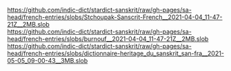 https://github.com/indic-dict/stardict-sanskrit/raw/gh-pages/sa-head/french-entries/slobs/Stchoupak-Sanscrit-French__2021-04-04_11-47-21Z__2MB.slob  
https://github.com/indic-dict/stardict-sanskrit/raw/gh-pages/sa-head/french-entries/slobs/burnouf__2021-04-04_11-47-21Z__2MB.slob  
https://github.com/indic-dict/stardict-sanskrit/raw/gh-pages/sa-head/french-entries/slobs/dictionnaire-heritage_du_sanskrit_san-fra__2021-05-05_09-00-43__3MB.slob  
